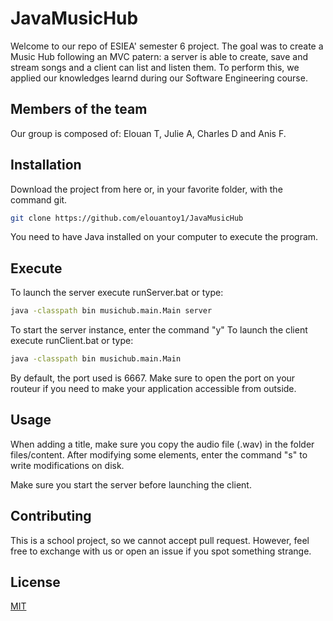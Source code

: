 # JavaMusicHub

Welcome to our repo of ESIEA' semester 6 project. The goal was to create a Music Hub following an MVC patern: a server is able to create, save and stream songs and a client can list and listen them.
To perform this, we applied our knowledges learnd during our Software Engineering course.

## Members of the team

Our group is composed of: Elouan T, Julie A, Charles D and Anis F.

## Installation

Download the project from here or, in your favorite folder, with the command git.

```bash
git clone https://github.com/elouantoy1/JavaMusicHub
```

You need to have Java installed on your computer to execute the program.

## Execute

To launch the server execute runServer.bat or type:

```bash
java -classpath bin musichub.main.Main server
```
To start the server instance, enter the command "y"
To launch the client execute runClient.bat or type:

```bash
java -classpath bin musichub.main.Main
```
By default, the port used is 6667. Make sure to open the port on your routeur if you need to make your application accessible from outside.

## Usage

When adding a title, make sure you copy the audio file (.wav) in the folder files/content.
After modifying some elements, enter the command "s" to write modifications on disk.

Make sure you start the server before launching the client.

## Contributing
This is a school project, so we cannot accept pull request. However, feel free to exchange with us or open an issue if you spot something strange.

## License
[MIT](https://choosealicense.com/licenses/mit/)
